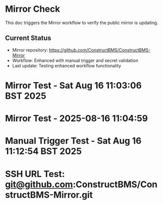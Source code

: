 # Mirror Check

This doc triggers the Mirror workflow to verify the public mirror is updating.

## Current Status
- Mirror repository: https://github.com/ConstructBMS/ConstructBMS-Mirror
- Workflow: Enhanced with manual trigger and secret validation
- Last update: Testing enhanced workflow functionality
# Mirror Test - Sat Aug 16 11:03:06 BST 2025
# Mirror Test - 2025-08-16 11:04:59
# Manual Trigger Test - Sat Aug 16 11:12:54 BST 2025
# SSH URL Test: git@github.com:ConstructBMS/ConstructBMS-Mirror.git
